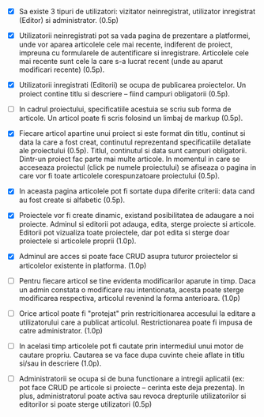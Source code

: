 - [x] Sa existe 3 tipuri de utilizatori: vizitator neinregistrat, utilizator inregistrat
(Editor) si administrator. (0.5p)
- [x] Utilizatorii neinregistrati pot sa vada pagina de prezentare a platformei, unde
vor aparea articolele cele mai recente, indiferent de proiect, impreuna cu
formularele de autentificare si inregistrare. Articolele cele mai recente sunt
cele la care s-a lucrat recent (unde au aparut modificari recente) (0.5p).
- [x] Utilizatorii inregistrati (Editorii) se ocupa de publicarea proiectelor. Un
proiect contine titlu si descriere – fiind campuri obligatorii (0.5p).
- [ ] In cadrul proiectului, specificatiile acestuia se scriu sub forma de articole.
Un articol poate fi scris folosind un limbaj de markup (0.5p).
- [x] Fiecare articol apartine unui proiect si este format din titlu, continut si data la care a fost
creat, continutul reprezentand specificatiile detaliate ale proiectului (0.5p).
Titlul, continutul si data sunt campuri obligatorii. Dintr-un proiect fac parte
mai multe articole. In momentul in care se acceseaza proiectul (click pe
numele proiectului) se afiseaza o pagina in care vor fi toate articolele
corespunzatoare proiectului (0.5p).
- [x] In aceasta pagina articolele pot fi sortate
dupa diferite criterii: data cand au fost create si alfabetic (0.5p).
- [x] Proiectele vor fi create dinamic, existand posibilitatea de adaugare a noi
proiecte. Adminul si editorii pot adauga, edita, sterge proiecte si articole.
Editorii pot vizualiza toate proiectele, dar pot edita si sterge doar proiectele
si articolele proprii (1.0p).

- [x] Adminul are acces si poate face CRUD asupra
tuturor proiectelor si articolelor existente in platforma. (1.0p)
- [ ] Pentru fiecare articol se tine evidenta modificarilor aparute in timp. Daca un
admin constata o modificare rau intentionata, acesta poate sterge modificarea
respectiva, articolul revenind la forma anterioara. (1.0p)
- [ ] Orice articol poate fi "protejat" prin restricitionarea accesului la editare a
utilizatorului care a publicat articolul. Restrictionarea poate fi impusa de
catre administrator. (1.0p)

- [ ] In acelasi timp articolele pot fi cautate prin intermediul unui motor de
cautare propriu. Cautarea se va face dupa cuvinte cheie aflate in titlu si/sau
in descriere (1.0p).
- [ ] Administratorii se ocupa si de buna functionare a intregii aplicatii (ex: pot
face CRUD pe articole si proiecte – cerinta este deja prezenta).
In plus, administratorul poate activa sau revoca drepturile utilizatorilor si
editorilor si poate sterge utilizatori (0.5p)

